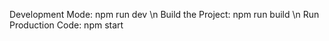 Development Mode: npm run dev \n
Build the Project: npm run build \n
Run Production Code: npm start 
